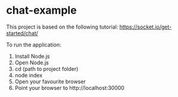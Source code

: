 # chat-example

This project is based on the following tutorial: https://socket.io/get-started/chat/

To run the application:
1) Install Node.js
2) Open Node.js
2) cd (path to project folder)
3) node index
4) Open your favourite browser
5) Point your browser to http://localhost:30000
